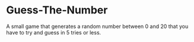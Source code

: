 # Guess-The-Number
A small game that generates a random number between 0 and 20 that you have to try and guess in 5 tries or less.
